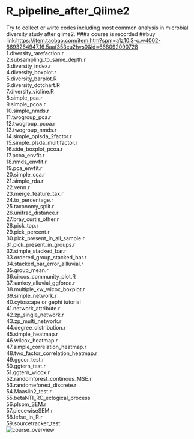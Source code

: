 # R_pipeline_after_Qiime2
Try to collect or wirte codes including most common analysis in microbial diversity study after qiime2.
###a course is recorded 
##buy link:https://item.taobao.com/item.htm?spm=a1z10.3-c.w4002-8693264947.16.5aaf353cu2hvs0&id=668092090728 
<br />
1.diversity_rarefaction.r<br />
2.subsampling_to_same_depth.r<br />
3.diversity_index.r<br />
4.diversity_boxplot.r<br />
5.diversity_barplot.R<br />
6.diversity_dotchart.R<br />
7.diversity_violine.R<br />
8.simple_pca.r<br />
9.simple_pcoa.r<br />
10.simple_nmds.r<br />
11.twogroup_pca.r<br />
12.twogroup_pcoa.r<br />
13.twogroup_nmds.r<br />
14.simple_oplsda_2factor.r<br />
15.simple_plsda_multifactor.r<br />
16.side_boxplot_pcoa.r<br />
17.pcoa_envfit.r<br />
18.nmds_envfit.r<br />
19.pca_envfit.r<br />
20.simple_cca.r<br />
21.simple_rda.r<br />
22.venn.r<br />
23.merge_feature_tax.r<br />
24.to_percentage.r<br />
25.taxonomy_split.r<br />
26.unifrac_distance.r<br />
27.bray_curtis_other.r<br />
28.pick_top.r<br />
29.pick_percent.r<br />
30.pick_present_in_all_sample.r<br />
31.pick_present_in_groups.r<br />
32.simple_stacked_bar.r<br />
33.ordered_group_stacked_bar.r<br />
34.stacked_bar_error_allluvial.r<br />
35.group_mean.r<br />
36.circos_community_plot.R <br />
37.sankey_alluvial_ggforce.r<br />
38.multiple_kw_wicox_boxplot.r<br />
39.simple_network.r<br />
40.cytoscape  or gephi tutorial<br />
41.network_attribute.r<br />
42.zp_single_network.r<br />
43.zp_multi_network.r<br />
44.degree_distribution.r<br />
45.simple_heatmap.r<br />
46.wilcox_heatmap.r<br />
47.simple_correlation_heatmap.r<br />
48.two_factor_correlation_heatmap.r<br />
49.ggcor_test.r<br />
50.ggtern_test.r<br />
51.ggtern_wicox.r<br />
52.randomforest_continous_MSE.r<br />
53.randomeforest_discrete.r <br />
54.Maaslin2_test.r<br />
55.betaNTI_RC_eclogical_process<br />
56.plspm_SEM.r<br />
57.piecewiseSEM.r<br />
58.lefse_in_R.r<br />
59.sourcetracker_test<br />
![course_overview](https://github.com/LuffyLuffy/R_pipeline_after_Qiime2/assets/15357865/8fcb3652-bbee-490c-9893-a5a31ff81d58)

